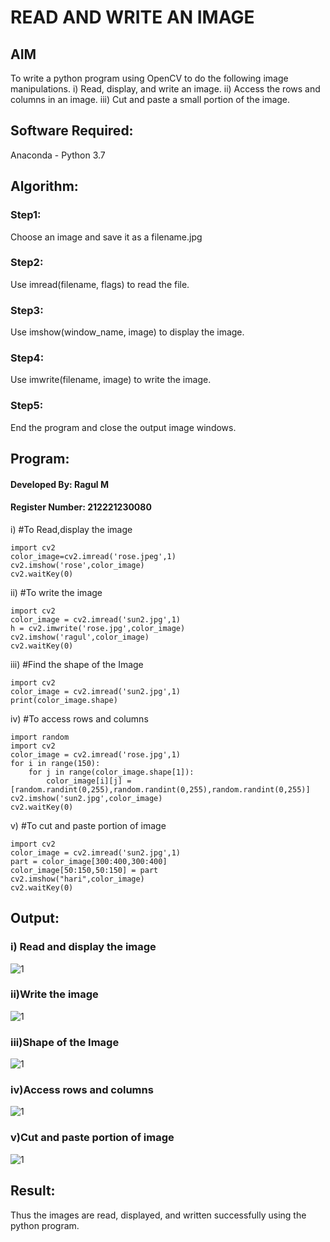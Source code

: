 # READ AND WRITE AN IMAGE
## AIM
To write a python program using OpenCV to do the following image manipulations.
i) Read, display, and write an image.
ii) Access the rows and columns in an image.
iii) Cut and paste a small portion of the image.

## Software Required:
Anaconda - Python 3.7
## Algorithm:
### Step1:
Choose an image and save it as a filename.jpg
### Step2:
Use imread(filename, flags) to read the file.
### Step3:
Use imshow(window_name, image) to display the image.
### Step4:
Use imwrite(filename, image) to write the image.
### Step5:
End the program and close the output image windows.
## Program:
#### Developed By: Ragul M
#### Register Number: 212221230080
i) #To Read,display the image
```
import cv2
color_image=cv2.imread('rose.jpeg',1)
cv2.imshow('rose',color_image)
cv2.waitKey(0)
```
ii) #To write the image
```
import cv2
color_image = cv2.imread('sun2.jpg',1)
h = cv2.imwrite('rose.jpg',color_image)
cv2.imshow('ragul',color_image)
cv2.waitKey(0) 
```
iii) #Find the shape of the Image
```
import cv2
color_image = cv2.imread('sun2.jpg',1)
print(color_image.shape)
```
iv) #To access rows and columns
```
import random
import cv2
color_image = cv2.imread('rose.jpg',1)
for i in range(150):
    for j in range(color_image.shape[1]):
        color_image[i][j] = [random.randint(0,255),random.randint(0,255),random.randint(0,255)]
cv2.imshow('sun2.jpg',color_image)
cv2.waitKey(0)
```
v) #To cut and paste portion of image
```
import cv2
color_image = cv2.imread('sun2.jpg',1)
part = color_image[300:400,300:400]
color_image[50:150,50:150] = part
cv2.imshow("hari",color_image)
cv2.waitKey(0)
```

## Output:

### i) Read and display the image
![1](https://user-images.githubusercontent.com/94881918/225675457-0367e4e5-28f7-459d-a023-7cf319099881.png)


### ii)Write the image
![1](https://user-images.githubusercontent.com/94881918/225675661-1346206b-4645-4c10-99bf-8dbab6dfe191.png)


### iii)Shape of the Image
![1](https://user-images.githubusercontent.com/94881918/225675758-7617867b-2dc4-4071-a23a-b6316d31e835.png)


### iv)Access rows and columns
![1](https://user-images.githubusercontent.com/94881918/225675898-48f6e09e-1517-4639-8238-cddf2be73d44.png)


### v)Cut and paste portion of image
![1](https://user-images.githubusercontent.com/94881918/225675976-b42f1114-e0c4-4ad4-ab11-f175d765ea54.png)


## Result:
Thus the images are read, displayed, and written successfully using the python program.
